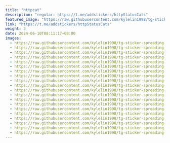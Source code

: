 ```yaml
---
title: "httpcat"
description: "regular: https://t.me/addstickers/httpStatusCats"
featured_image: "https://raw.githubusercontent.com/kylelin1998/tg-sticker-spreading-worldwide-images/main/img/bc7d5e5c-61fe-4954-9714-4aacbf8958ab.jpg"
link: "https://t.me/addstickers/httpStatusCats"
weight: 3
date: 2024-06-10T08:11:17+08:00
images:
  - https://raw.githubusercontent.com/kylelin1998/tg-sticker-spreading-worldwide-images/main/img/bc7d5e5c-61fe-4954-9714-4aacbf8958ab.jpg
  - https://raw.githubusercontent.com/kylelin1998/tg-sticker-spreading-worldwide-images/main/img/e9f5586b-66b2-4450-a371-7afb050b1c13.jpg
  - https://raw.githubusercontent.com/kylelin1998/tg-sticker-spreading-worldwide-images/main/img/611f196d-958b-46c3-821e-8754b4619ea6.jpg
  - https://raw.githubusercontent.com/kylelin1998/tg-sticker-spreading-worldwide-images/main/img/f9b021fa-d6d1-400f-9eeb-df3ebb5474cc.jpg
  - https://raw.githubusercontent.com/kylelin1998/tg-sticker-spreading-worldwide-images/main/img/4a761b98-4880-432a-a064-29e36c4fb925.jpg
  - https://raw.githubusercontent.com/kylelin1998/tg-sticker-spreading-worldwide-images/main/img/77ec7169-b30c-4774-b430-40c243619e30.jpg
  - https://raw.githubusercontent.com/kylelin1998/tg-sticker-spreading-worldwide-images/main/img/c0df907e-7efb-414f-85f5-605ea46ebac5.jpg
  - https://raw.githubusercontent.com/kylelin1998/tg-sticker-spreading-worldwide-images/main/img/badf626b-e882-46da-b35e-fd217901f867.jpg
  - https://raw.githubusercontent.com/kylelin1998/tg-sticker-spreading-worldwide-images/main/img/2acf3825-1c08-4b02-b6d4-d959c8c437aa.jpg
  - https://raw.githubusercontent.com/kylelin1998/tg-sticker-spreading-worldwide-images/main/img/01075ccb-f542-4f1f-b7ea-484e5cc7f345.jpg
  - https://raw.githubusercontent.com/kylelin1998/tg-sticker-spreading-worldwide-images/main/img/eb9e65f1-2f57-4e2e-af4a-adae90d84b07.jpg
  - https://raw.githubusercontent.com/kylelin1998/tg-sticker-spreading-worldwide-images/main/img/9b46ae29-e2fd-4235-ad86-26c76a3372b9.jpg
  - https://raw.githubusercontent.com/kylelin1998/tg-sticker-spreading-worldwide-images/main/img/bb33b32c-1a02-4e78-af7a-d75d97a397e5.jpg
  - https://raw.githubusercontent.com/kylelin1998/tg-sticker-spreading-worldwide-images/main/img/df1f9bdf-cf36-4e2c-bc4c-4debbea95e7b.jpg
  - https://raw.githubusercontent.com/kylelin1998/tg-sticker-spreading-worldwide-images/main/img/d3a132dd-5db6-4ca7-b074-48fed8426f76.jpg
  - https://raw.githubusercontent.com/kylelin1998/tg-sticker-spreading-worldwide-images/main/img/d07ddf00-7a15-47b8-92c6-2fbc007cc70c.jpg
  - https://raw.githubusercontent.com/kylelin1998/tg-sticker-spreading-worldwide-images/main/img/0730a716-667a-4f4d-80d7-b4ecf87cbcbe.jpg
  - https://raw.githubusercontent.com/kylelin1998/tg-sticker-spreading-worldwide-images/main/img/615d0e12-6065-4aaa-a6e5-b7a0468484f8.jpg
  - https://raw.githubusercontent.com/kylelin1998/tg-sticker-spreading-worldwide-images/main/img/635ae618-e25b-48b4-a6f4-9fde5e941082.jpg
  - https://raw.githubusercontent.com/kylelin1998/tg-sticker-spreading-worldwide-images/main/img/21dd1f70-da23-42a1-a82e-eddcdc630ff1.jpg
---
```

